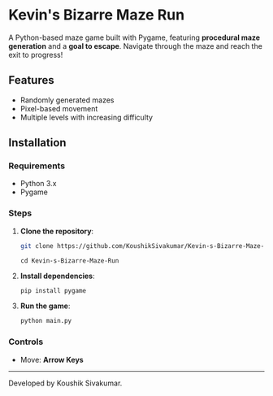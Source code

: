 # Kevin's Bizarre Maze Run
A Python-based maze game built with Pygame, featuring **procedural maze generation** and a **goal to escape**. Navigate through the maze and reach the exit to progress!

## Features
- Randomly generated mazes
- Pixel-based movement  
- Multiple levels with increasing difficulty  

## Installation
### Requirements
- Python 3.x
- Pygame

### Steps
1. **Clone the repository**:
   ```bash
   git clone https://github.com/KoushikSivakumar/Kevin-s-Bizarre-Maze-Run.git
   ```
   ```
   cd Kevin-s-Bizarre-Maze-Run
   ```
2. **Install dependencies**:
   ```bash
   pip install pygame
   ```
3. **Run the game**:
   ```bash
   python main.py
   ```

### Controls

- Move: **Arrow Keys**  
---

Developed by Koushik Sivakumar.

